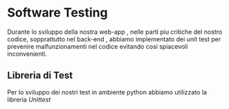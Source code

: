 # Software Testing
Durante lo sviluppo della nostra web-app , nelle parti piu critiche del nostro codice, sopprattutto nel back-end , abbiamo implementato dei unit test per prevenire malfunzionamenti nel codice evitando cosi spiacevoli inconvenienti.
## Libreria di Test
Per lo sviluppo dei nostri test in ambiente python abbiamo utilizzato la libreria *Unittest*
##